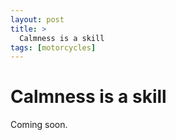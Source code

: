 ```yaml
---
layout: post
title: >
  Calmness is a skill
tags: [motorcycles]
---
```



# Calmness is a skill

Coming soon.